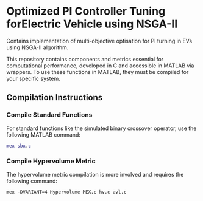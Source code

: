 # Optimized PI Controller Tuning forElectric Vehicle using NSGA-II
Contains implementation of multi-objective optisation for PI turning in EVs using NSGA-II algorithm.

This repository contains components and metrics essential for computational performance, developed in C and accessible in MATLAB via wrappers. To use these functions in MATLAB, they must be compiled for your specific system.

## Compilation Instructions

### Compile Standard Functions
For standard functions like the simulated binary crossover operator, use the following MATLAB command:
```matlab
mex sbx.c
```

### Compile Hypervolume Metric
The hypervolume metric compilation is more involved and requires the following command:
```
mex -DVARIANT=4 Hypervolume MEX.c hv.c avl.c
```
